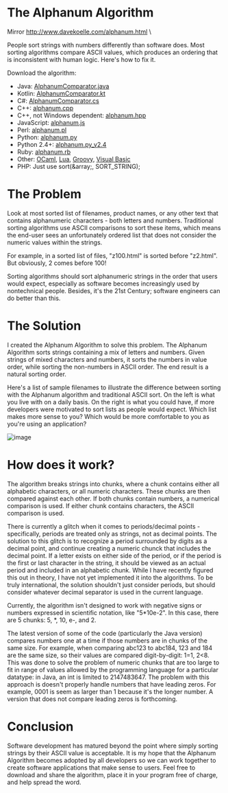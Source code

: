 #   The Alphanum Algorithm
Mirror http://www.davekoelle.com/alphanum.html \

People sort strings with numbers differently than software does. Most sorting algorithms compare ASCII values, which produces an ordering that is inconsistent with human logic. Here's how to fix it.

Download the algorithm:
* Java: [AlphanumComparator.java](https://github.com/Michael1297/AlphanumAlgorithm/blob/main/AlphanumComparator.java)
* Kotlin: [AlphanumComparator.kt](https://github.com/Michael1297/AlphanumAlgorithm/blob/main/AlphanumComparator.kt)
* C#: [AlphanumComparator.cs](https://github.com/Michael1297/AlphanumAlgorithm/blob/main/AlphanumComparator.cs)
* C++: [alphanum.cpp](https://github.com/Michael1297/AlphanumAlgorithm/blob/main/alphanum.cpp)
* C++, not Windows dependent: [alphanum.hpp](https://github.com/Michael1297/AlphanumAlgorithm/blob/main/alphanum.hpp)
* JavaScript: [alphanum.js](https://github.com/Michael1297/AlphanumAlgorithm/blob/main/alphanum.js)
* Perl: [alphanum.pl](https://github.com/Michael1297/AlphanumAlgorithm/blob/main/alphanum.pl)
* Python: [alphanum.py](https://github.com/Michael1297/AlphanumAlgorithm/blob/main/alphanum.py)
* Python 2.4+: [alphanum.py_v2.4](https://github.com/Michael1297/AlphanumAlgorithm/blob/main/alphanum_v2.4.py)
* Ruby: [alphanum.rb](https://github.com/Michael1297/AlphanumAlgorithm/blob/main/alphanum.rb)
* Other: [OCaml](https://github.com/Michael1297/AlphanumAlgorithm/blob/main/alphanum.ocaml), [Lua](https://github.com/Michael1297/AlphanumAlgorithm/blob/main/alphanum.lua), [Groovy](https://github.com/Michael1297/AlphanumAlgorithm/blob/main/alphanum.groovy), [Visual Basic](https://github.com/Michael1297/AlphanumAlgorithm/blob/main/AlphanumComparator.vb)
* PHP: Just use sort(&array;, SORT_STRING);

# The Problem
Look at most sorted list of filenames, product names, or any other text that contains alphanumeric characters - both letters and numbers. Traditional sorting algorithms use ASCII comparisons to sort these items, which means the end-user sees an unfortunately ordered list that does not consider the numeric values within the strings.

For example, in a sorted list of files, "z100.html" is sorted before "z2.html". But obviously, 2 comes before 100!

Sorting algorithms should sort alphanumeric strings in the order that users would expect, especially as software becomes increasingly used by nontechnical people. Besides, it's the 21st Century; software engineers can do better than this.

# The Solution
I created the Alphanum Algorithm to solve this problem. The Alphanum Algorithm sorts strings containing a mix of letters and numbers. Given strings of mixed characters and numbers, it sorts the numbers in value order, while sorting the non-numbers in ASCII order. The end result is a natural sorting order.

Here's a list of sample filenames to illustrate the difference between sorting with the Alphanum algorithm and traditional ASCII sort. On the left is what you live with on a daily basis. On the right is what you could have, if more developers were motivated to sort lists as people would expect. Which list makes more sense to you? Which would be more comfortable to you as you're using an application?

![image](https://github.com/user-attachments/assets/53ad7729-b447-4e0e-8539-ff3a74503011)

# How does it work?
The algorithm breaks strings into chunks, where a chunk contains either all alphabetic characters, or all numeric characters. These chunks are then compared against each other. If both chunks contain numbers, a numerical comparison is used. If either chunk contains characters, the ASCII comparison is used.

There is currently a glitch when it comes to periods/decimal points - specifically, periods are treated only as strings, not as decimal points. The solution to this glitch is to recognize a period surrounded by digits as a decimal point, and continue creating a numeric chunck that includes the decimal point. If a letter exists on either side of the period, or if the period is the first or last character in the string, it should be viewed as an actual period and included in an alphabetic chunk. While I have recently figured this out in theory, I have not yet implemented it into the algorithms. To be truly international, the solution shouldn't just consider periods, but should consider whatever decimal separator is used in the current language.

Currently, the algorithm isn't designed to work with negative signs or numbers expressed in scientific notation, like "5*10e-2". In this case, there are 5 chunks: 5, *, 10, e-, and 2.

The latest version of some of the code (particularly the Java version) compares numbers one at a time if those numbers are in chunks of the same size. For example, when comparing abc123 to abc184, 123 and 184 are the same size, so their values are compared digit-by-digit: 1=1, 2<8. This was done to solve the problem of numeric chunks that are too large to fit in range of values allowed by the programming language for a particular datatype: in Java, an int is limited to 2147483647. The problem with this approach is doesn't properly handle numbers that have leading zeros. For example, 0001 is seem as larger than 1 because it's the longer number. A version that does not compare leading zeros is forthcoming.

# Conclusion
Software development has matured beyond the point where simply sorting strings by their ASCII value is acceptable. It is my hope that the Alphanum Algorithm becomes adopted by all developers so we can work together to create software applications that make sense to users. Feel free to download and share the algorithm, place it in your program free of charge, and help spread the word.
